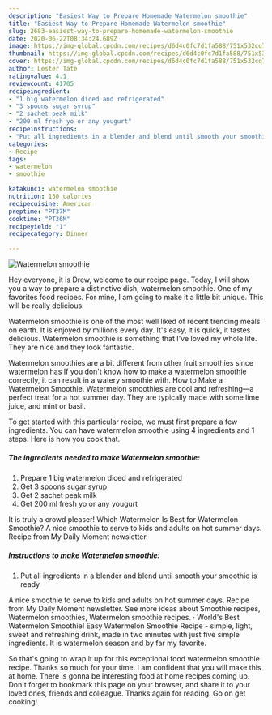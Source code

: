 ```yaml
---
description: "Easiest Way to Prepare Homemade Watermelon smoothie"
title: "Easiest Way to Prepare Homemade Watermelon smoothie"
slug: 2683-easiest-way-to-prepare-homemade-watermelon-smoothie
date: 2020-06-22T08:34:24.689Z
image: https://img-global.cpcdn.com/recipes/d6d4c0fc7d1fa588/751x532cq70/watermelon-smoothie-recipe-main-photo.jpg
thumbnail: https://img-global.cpcdn.com/recipes/d6d4c0fc7d1fa588/751x532cq70/watermelon-smoothie-recipe-main-photo.jpg
cover: https://img-global.cpcdn.com/recipes/d6d4c0fc7d1fa588/751x532cq70/watermelon-smoothie-recipe-main-photo.jpg
author: Lester Tate
ratingvalue: 4.1
reviewcount: 41705
recipeingredient:
- "1 big watermelon diced and refrigerated"
- "3 spoons sugar syrup"
- "2 sachet peak milk"
- "200 ml fresh yo or any yougurt"
recipeinstructions:
- "Put all ingredients in a blender and blend until smooth your smoothie is ready"
categories:
- Recipe
tags:
- watermelon
- smoothie

katakunci: watermelon smoothie 
nutrition: 130 calories
recipecuisine: American
preptime: "PT37M"
cooktime: "PT36M"
recipeyield: "1"
recipecategory: Dinner

---
```



![Watermelon smoothie](https://img-global.cpcdn.com/recipes/d6d4c0fc7d1fa588/751x532cq70/watermelon-smoothie-recipe-main-photo.jpg)

Hey everyone, it is Drew, welcome to our recipe page. Today, I will show you a way to prepare a distinctive dish, watermelon smoothie. One of my favorites food recipes. For mine, I am going to make it a little bit unique. This will be really delicious.

Watermelon smoothie is one of the most well liked of recent trending meals on earth. It is enjoyed by millions every day. It's easy, it is quick, it tastes delicious. Watermelon smoothie is something that I've loved my whole life. They are nice and they look fantastic.

Watermelon smoothies are a bit different from other fruit smoothies since watermelon has If you don&#39;t know how to make a watermelon smoothie correctly, it can result in a watery smoothie with. How to Make a Watermelon Smoothie. Watermelon smoothies are cool and refreshing—a perfect treat for a hot summer day. They are typically made with some lime juice, and mint or basil.


To get started with this particular recipe, we must first prepare a few ingredients. You can have watermelon smoothie using 4 ingredients and 1 steps. Here is how you cook that.

<!--inarticleads1-->

##### The ingredients needed to make Watermelon smoothie:

1. Prepare 1 big watermelon diced and refrigerated
1. Get 3 spoons sugar syrup
1. Get 2 sachet peak milk
1. Get 200 ml fresh yo or any yougurt


It is truly a crowd pleaser! Which Watermelon Is Best for Watermelon Smoothie? A nice smoothie to serve to kids and adults on hot summer days. Recipe from My Daily Moment newsletter. 

<!--inarticleads2-->

##### Instructions to make Watermelon smoothie:

1. Put all ingredients in a blender and blend until smooth your smoothie is ready


A nice smoothie to serve to kids and adults on hot summer days. Recipe from My Daily Moment newsletter. See more ideas about Smoothie recipes, Watermelon smoothies, Watermelon smoothie recipes. · World&#39;s Best Watermelon Smoothie! Easy Watermelon Smoothie Recipe - simple, light, sweet and refreshing drink, made in two minutes with just five simple ingredients. It is watermelon season and by far my favorite. 

So that's going to wrap it up for this exceptional food watermelon smoothie recipe. Thanks so much for your time. I am confident that you will make this at home. There is gonna be interesting food at home recipes coming up. Don't forget to bookmark this page on your browser, and share it to your loved ones, friends and colleague. Thanks again for reading. Go on get cooking!
